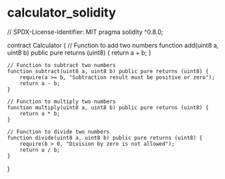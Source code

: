 # calculator_solidity

// SPDX-License-Identifier: MIT
pragma solidity ^0.8.0;

contract Calculator {
    // Function to add two numbers
    function add(uint8 a, uint8 b) public pure returns (uint8) {
        return a + b;
    }

    // Function to subtract two numbers
    function subtract(uint8 a, uint8 b) public pure returns (uint8) {
        require(a >= b, "Subtraction result must be positive or zero");
        return a - b;
    }

    // Function to multiply two numbers
    function multiply(uint8 a, uint8 b) public pure returns (uint8) {
        return a * b;
    }

    // Function to divide two numbers
    function divide(uint8 a, uint8 b) public pure returns (uint8) {
        require(b > 0, "Division by zero is not allowed");
        return a / b;
    }
}
